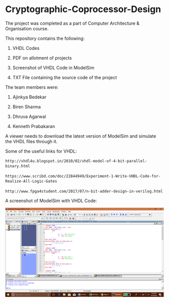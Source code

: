 # Cryptographic-Coprocessor-Design

The project was completed as a part of Computer Architecture & Organisation course.

This repository contains the following:

1. VHDL Codes

2. PDF on allotment of projects

3. Screenshot of VHDL Code in ModelSim

4. TXT File containing the source code of the project

The team members were:

1. Ajinkya Bedekar

2. Biren Sharma

3. Dhruva Agarwal

4. Kenneth Prabakaran

A viewer needs to download the latest version of ModelSim and simulate the VHDL files through it.

Some of the useful links for VHDL:

    http://vhdl4u.blogspot.in/2010/02/vhdl-model-of-4-bit-parallel-binary.html

    https://www.scribd.com/doc/22844949/Experiment-1-Write-VHDL-Code-for-Realize-All-Logic-Gates

    http://www.fpga4student.com/2017/07/n-bit-adder-design-in-verilog.html

A screenshot of ModelSim with VHDL Code:

![Screenshot.png](Screenshot.png)
